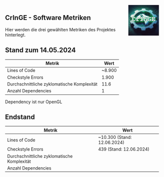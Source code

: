 <img src="./resources/img/logo.png" height="100" align="right">

## CrInGE - Software Metriken

Hier werden die drei gewählten Metriken des Projektes hinterlegt.

## Stand zum 14.05.2024

| Metrik | Wert |
| --- | --- |
| Lines of Code | ~8.900 |
| Checkstyle Errors | 1.900 |
| Durchschnittliche zyklomatische Komplexität | 11.6 |
| Anzahl Dependencies | 1 |

Dependency ist nur OpenGL

## Endstand

| Metrik | Wert |
| --- | --- |
| Lines of Code | ~10.300 (Stand: 12.06.2024) |
| Checkstyle Errors | 439 (Stand: 12.06.2024) |
| Durchschnittliche zyklomatische Komplexität |  |
| Anzahl Dependencies |  |
